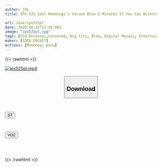 ```yaml
---
author: j91
title: IPX-525 Idol Momonogi's Vacuum Blow 5 Minutes If You Can Withstand It, "Kana Momonogi" Unlimited SEX With Herself In Shibuya Actress VS Amateur Peach Tech Blow Explosion! !!

url: /was/ipx525pl
date: 2020-08-25T12:45:00Z
image: "ipx525pl.jpg"
tags: [Old Releases,Censored, Big tits, Blow, Digital Mosaic, Entertainer, Facials, Solowork]
maker: [IDEA POCKET]
actress: [Momonogi Kana]
---
```



{{< rawhtml >}}

<div class="video" data-videoid="6XgVG1q21MI9z4X">
    <a href="javascript:;">
        <img src="/was/ipx525pl/ipx525pl.jpg" width="WIDTH" height="HEIGHT" alt="ipx525pl.mp4" loading="lazy">
    </a>
</div>

<script type="text/javascript" src="https://j91.asia/asset/on-demand-st.js"></script>

<br>
  <link rel="stylesheet" href="https://j91.asia/asset/bs5.css">
  
  <center>
  <button class="btn btn-primary" type="button" data-bs-toggle="collapse" data-bs-target=".multi-collapse" aria-expanded="false" aria-controls="multiCollapseExample1 multiCollapseExample2"><h2>Download</h2></button></center>
</p>
<div class="row">
  <div class="col">
    <div class="collapse multi-collapse" id="multiCollapseExample1">
      <div class="card card-body">
	      	      <br>
<div class="buttons">  
<p><a href="https://streamtape.to/v/6XgVG1q21MI9z4X" target="_blank"><button class="btn-hover color-3"><i class="fa fa-download"></i> ST</button></a></p></div>
    </div>
  </div>
</div>
  <div class="col">
    <div class="collapse multi-collapse" id="multiCollapseExample2">
      <div class="card card-body">
	      <br>
<div class="buttons">
<p><a href="https://vidoza.net/x4wyhh9840hj" target="_blank"><button class="btn-hover color-1"><i class="fa fa-download"></i> VDZ</button></a></p></div>
<br><br>
      </div>
    </div>
  </div>
</div>

{{< /rawhtml >}}